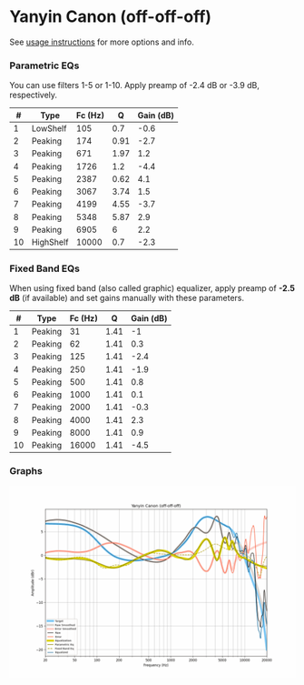 # Yanyin Canon (off-off-off)
See [usage instructions](https://github.com/jaakkopasanen/AutoEq#usage) for more options and info.

### Parametric EQs
You can use filters 1-5 or 1-10. Apply preamp of -2.4 dB or -3.9 dB, respectively.

|   # | Type      |   Fc (Hz) |    Q |   Gain (dB) |
|-----|-----------|-----------|------|-------------|
|   1 | LowShelf  |       105 | 0.7  |        -0.6 |
|   2 | Peaking   |       174 | 0.91 |        -2.7 |
|   3 | Peaking   |       671 | 1.97 |         1.2 |
|   4 | Peaking   |      1726 | 1.2  |        -4.4 |
|   5 | Peaking   |      2387 | 0.62 |         4.1 |
|   6 | Peaking   |      3067 | 3.74 |         1.5 |
|   7 | Peaking   |      4199 | 4.55 |        -3.7 |
|   8 | Peaking   |      5348 | 5.87 |         2.9 |
|   9 | Peaking   |      6905 | 6    |         2.2 |
|  10 | HighShelf |     10000 | 0.7  |        -2.3 |

### Fixed Band EQs
When using fixed band (also called graphic) equalizer, apply preamp of **-2.5 dB** (if available) and set gains manually with these parameters.

|   # | Type    |   Fc (Hz) |    Q |   Gain (dB) |
|-----|---------|-----------|------|-------------|
|   1 | Peaking |        31 | 1.41 |        -1   |
|   2 | Peaking |        62 | 1.41 |         0.3 |
|   3 | Peaking |       125 | 1.41 |        -2.4 |
|   4 | Peaking |       250 | 1.41 |        -1.9 |
|   5 | Peaking |       500 | 1.41 |         0.8 |
|   6 | Peaking |      1000 | 1.41 |         0.1 |
|   7 | Peaking |      2000 | 1.41 |        -0.3 |
|   8 | Peaking |      4000 | 1.41 |         2.3 |
|   9 | Peaking |      8000 | 1.41 |         0.9 |
|  10 | Peaking |     16000 | 1.41 |        -4.5 |

### Graphs
![](./Yanyin%20Canon%20(off-off-off).png)
